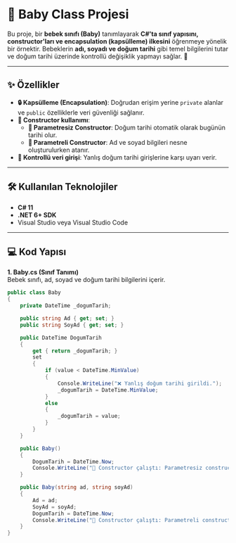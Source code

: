 # **👶 Baby Class Projesi**

Bu proje, bir **bebek sınıfı (Baby)** tanımlayarak **C#'ta sınıf yapısını, constructor'ları ve encapsulation (kapsülleme) ilkesini** öğrenmeye yönelik bir örnektir. Bebeklerin **adı, soyadı ve doğum tarihi** gibi temel bilgilerini tutar ve doğum tarihi üzerinde kontrollü değişiklik yapmayı sağlar. 🎉

---

## **✨ Özellikler**
- **🔒 Kapsülleme (Encapsulation)**: Doğrudan erişim yerine `private` alanlar ve `public` özelliklerle veri güvenliği sağlanır.
- **🎈 Constructor kullanımı**:  
  - **🍼 Parametresiz Constructor**: Doğum tarihi otomatik olarak bugünün tarihi olur.  
  - **🌟 Parametreli Constructor**: Ad ve soyad bilgileri nesne oluşturulurken atanır.
- **📅 Kontrollü veri girişi**: Yanlış doğum tarihi girişlerine karşı uyarı verir.

---

## **🛠️ Kullanılan Teknolojiler**
- **C# 11** 
- **.NET 6+ SDK**  
- Visual Studio veya Visual Studio Code 

---

## **💻 Kod Yapısı**

**1. Baby.cs (Sınıf Tanımı)**  
Bebek sınıfı, ad, soyad ve doğum tarihi bilgilerini içerir.

```csharp
public class Baby
{
    private DateTime _dogumTarih;

    public string Ad { get; set; }
    public string SoyAd { get; set; }

    public DateTime DogumTarih
    {
        get { return _dogumTarih; }
        set
        {
            if (value < DateTime.MinValue)
            {
                Console.WriteLine("❌ Yanlış doğum tarihi girildi.");
                _dogumTarih = DateTime.MinValue;
            }
            else
            {
                _dogumTarih = value;
            }
        }
    }

    public Baby()
    {
        DogumTarih = DateTime.Now;
        Console.WriteLine("🎉 Constructor çalıştı: Parametresiz constructor kullanıldı.");
    }

    public Baby(string ad, string soyAd)
    {
        Ad = ad;
        SoyAd = soyAd;
        DogumTarih = DateTime.Now;
        Console.WriteLine("🎉 Constructor çalıştı: Parametreli constructor kullanıldı.");
    }
}
